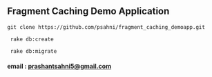 ## Fragment Caching Demo Application

```
git clone https://github.com/psahni/fragment_caching_demoapp.git
```

```
 rake db:create
```

```
 rake db:migrate
```

#### email : prashantsahni5@gmail.com
